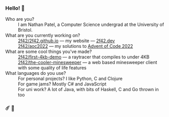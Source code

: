 ### Hello! 👋

<dl>
    <dt>Who are you?</dt>
    <dd>I am Nathan Patel, a Computer Science undergrad at the University of Bristol.</dd>
    <dt>What are you currently working on?</dt>
    <dd>
        <a href="https://github.com/2f42/2f42.github.io">2f42/2f42.github.io</a> &mdash; my website &mdash; <a href="https://2f42.dev">2f42.dev</a><br />
        <a href="https://github.com/2f42/aoc2022">2f42/aoc2022</a> &mdash; my solutions to <a href="https://adventofcode.com/2022/">Advent of Code 2022</a>
    </dd>
    <dt>What are some cool things you've made?</dt>
    <dd>
        <a href="https://github.com/2f42/first-4kb-demo">2f42/first-4kb-demo</a> &mdash;
        a raytracer that compiles to under 4KB<br />
        <a href="https://github.com/2f42/the-cooler-minesweeper">2f42/the-cooler-minesweeper</a> &mdash;
        a web based minesweeper client with some quality of life features
    </dd>
    <dt>What languages do you use?</dt>
    <dd>
        For personal projects? I like Python, C and Clojure<br />
        For game jams? Mostly C# and JavaScript<br />
        For uni work? A lot of Java, with bits of Haskell, C and Go thrown in too
    </dd>
</dl>

### ☄️ 🧅
